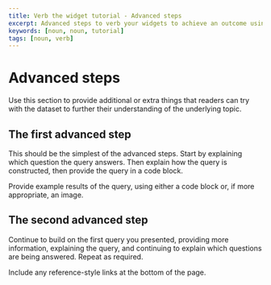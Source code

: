 ```yaml
---
title: Verb the widget tutorial - Advanced steps
excerpt: Advanced steps to verb your widgets to achieve an outcome using the tool
keywords: [noun, noun, tutorial]
tags: [noun, verb]
---
```


# Advanced steps

Use this section to provide additional or extra things that readers can try with
the dataset to further their understanding of the underlying topic.

## The first advanced step

This should be the simplest of the advanced steps. Start by explaining which
question the query answers. Then explain how the query is constructed, then
provide the query in a code block.

Provide example results of the query, using either a code block or, if more
appropriate, an image.

## The second advanced step

Continue to build on the first query you presented, providing more information,
explaining the query, and continuing to explain which questions are being
answered. Repeat as required.

Include any reference-style links at the bottom of the page.

